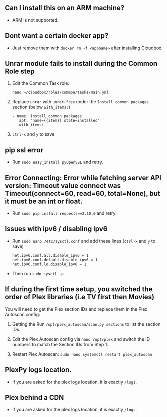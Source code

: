 ## Can I install this on an ARM machine?

  - ARM is not supported.

## Dont want a certain docker app?

  - Just remove them with `docker rm -f <appname>` after installing Cloudbox.

## Unrar module fails to install during the Common Role step


  1. Edit the Common Task role:

      ```
      nano ~/cloudbox/roles/common/tasks/main.yml
      ```

  1. Replace `unrar` with `unrar-free` under the `Install common packages` section (below `with_items:`)

      ```
      - name: Install common packages
         apt: "name={{item}} state=installed"
         with_items:

      ```
  1. `ctrl-x` and `y` to save

## pip ssl error

   - Run `sudo easy_install pyOpenSSL` and retry.


## Error Connecting:  Error while fetching server API version: Timeout value connect was Timeout(connect=60, read=60, total=None), but it must be an int or float.

  - Run `sudo pip install requests==2.10.0` and retry.

## Issues with ipv6 / disabling ipv6

  - Run `sudo nano /etc/sysctl.conf` and add these lines (`ctrl-x` and `y` to save)

    ```
    net.ipv6.conf.all.disable_ipv6 = 1
    net.ipv6.conf.default.disable_ipv6 = 1
    net.ipv6.conf.lo.disable_ipv6 = 1
    ```
  - Then run `sudo sysctl -p`

## If during the first time setup, you switched the order of Plex libraries (i.e TV first then Movies)

  You will need to get the Plex section IDs and replace them in the Plex Autoscan config:

  1. Getting the Run `/opt/plex_autoscan/scan.py sections` to list the section IDs.

  1. Edit the Plex Autoscan config via `nano /opt/plex` and switch the ID numbers to match the Section IDs from Step 1.

  1. Restart Plex Autoscan: `sudo nano systemctl restart plex_autoscan`   

## PlexPy logs location.

  - If you are asked for the plex logs location, it is exactly `/logs`.


## Plex behind a CDN

  - If you are asked for the plex logs location, it is exactly `/logs`.